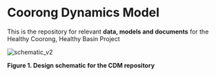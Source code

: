 # Coorong Dynamics Model
This is the repository for relevant **data, models and documents** for the Healthy Coorong, Healthy Basin Project


![schematic_v2](https://user-images.githubusercontent.com/19967037/126728309-b829e155-2162-4afe-b014-c6fa154bfc23.png)


**Figure 1. Design schematic for the CDM repository**
